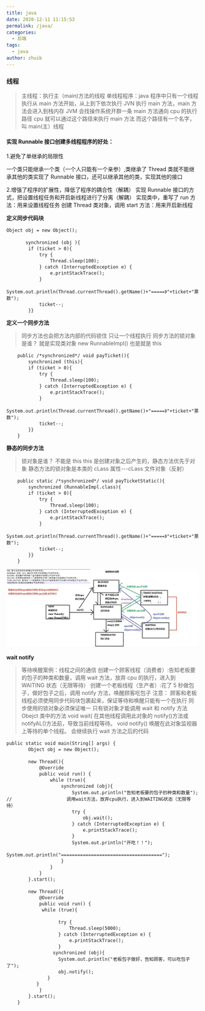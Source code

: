 ```yaml
---
title: java
date: 2020-12-11 11:15:53
permalink: /java/
categories:
  - 后端
tags:
  - java
author: zhuib
---
```


### 线程

> 主线程：执行主（main)方法的线程
> 单线程程序：java 程序中只有一个线程
> 执行从 main 方法开始，从上到下依次执行
> JVN 执行 main 方法，main 方法会进入到栈内存
> JVM 会找操作系统开群一条 main 方法通向 cpu 的执行路径
> cpu 就可以通过这个路径来执行 main 方法
> 而这个路径有一个名字，叫 main(主）线程

#### 实现 Runnable 接口创建多线程程序的好处：

1.避免了单继承的局限性

一个类只能继承一个类（一个人只能有一个亲参）,类继承了 Thread 类就不能继承其他的类实现了 Runnable 接口，还可以继承其他的类，实现其他的接口

2.增强了程序的扩展性，降低了程序的耦合性（解耦）
实现 Runnable 接口的方式，把设置线程任务和开启新线程进行了分离（解耦）
实现类中，重写了 run 方法：用来设置线程任务
创建 Thread 类对象，调用 start 方法：用来开启新线程

**定义同步代码块**

```
Object obj = new Object();

       synchronized (obj ){
        if (ticket > 0){
            try {
                Thread.sleep(100);
            } catch (InterruptedException e) {
                e.printStackTrace();
            }
            System.out.println(Thread.currentThread().getName()+"=====》"+ticket+"票数");
            ticket--;
        }}
```

**定义一个同步方法**

> 同步方法也会把方法内部的代码锁住
> 只让一个线程执行
> 同步方法的锁对象是谁？
> 就是实现类对象 new RunnableImpl()
> 也是就是 this

```
    public /*synchronized*/ void payTicket(){
        synchronized (this){
        if (ticket > 0){
            try {
                Thread.sleep(100);
            } catch (InterruptedException e) {
                e.printStackTrace();
            }
            System.out.println(Thread.currentThread().getName()+"=====》"+ticket+"票数");
            ticket--;
        }}
    }
```

**静态的同步方法**

> 锁对象是谁？
> 不能是 this
> this 是创建对象之后产生的，静态方法优先于对象
> 静态方法的锁对象是本类的 cLass 属性---cLass 文件对象（反射）

```
    public static /*synchronized*/ void payTicketStatic(){
        synchronized (RunnableImpl.class){
        if (ticket > 0){
            try {
                Thread.sleep(100);
            } catch (InterruptedException e) {
                e.printStackTrace();
            }
            System.out.println(Thread.currentThread().getName()+"=====》"+ticket+"票数");
            ticket--;
        }}
    }
```

![image](./image.png)

**wait notify**

> 等待唤醒案例：线程之间的通信
> 创建一个顾客线程（消费者）:告知老板要的包子的种类和数量，调用 wait 方法，放弃 cpu 的执行，进入到 WAITING 状态（无限等待）
> 创建一个老板线程（生产者）:花了 5 秒做包子，做好包子之后，调用 notify 方法，唤醒顾客吃包子
> 注意：
> 顾客和老板线程必须使用同步代码块包裹起来，保证等待和唤醒只能有一个在执行
> 同步使用的锁对象必须保证唯一
> 只有锁对象才能调用 wait 和 notify 方法
> Obejct 类中的方法
> void wait(
> 在其他线程调用此对象的 notify()方法或 notifyAL()方法前，导致当前线程等待。
> void notify()
> 唤醒在此对象监视器上等待的单个线程。
> 会继续执行 wait 方法之后的代码

```
public static void main(String[] args) {
        Object obj = new Object();

        new Thread(){
            @Override
            public void run() {
                while (true){
                    synchronized (obj){
                        System.out.println("告知老板要的包子的种类和数量");
//                    调用wait方法，放弃cpu执行，进入到WAITING状态（无限等待）
                        try {
                            obj.wait();
                        } catch (InterruptedException e) {
                            e.printStackTrace();
                        }
                        System.out.println("开吃！！");
                        System.out.println("=====================================");
                    }
                }
            }
        }.start();

        new Thread(){
            @Override
            public void run() {
             while (true){

                   try {
                       Thread.sleep(5000);
                   } catch (InterruptedException e) {
                       e.printStackTrace();
                   }
                 synchronized (obj){
                   System.out.println("老板包子做好，告知顾客，可以吃包子了");
                   obj.notify();
               }
           }
            }
        }.start();
    }
```
